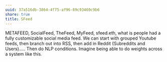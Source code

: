 ```yaml
---
uuid: 37a516db-3864-4f75-af96-89c93469c9b6
share: true
title: SFeed
---
```

METAFEED, SocialFeed, TheFeed, MyFeed, sfeed.eth, what is people had a fully customizable social media feed. We can start with grouped Youtube feeds, then branch out into RSS, then add in Reddit (Subreddits and Users)..... Then do NLP conditions. Imagine being able to do weights across a system like this.